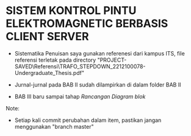 # SISTEM KONTROL PINTU  ELEKTROMAGNETIC  BERBASIS CLIENT SERVER

* Sistematika Penuisan saya gunakan referenesi dari kampus ITS, file referensi terletak pada directory "PROJECT-SAVED\Referensi\TRAFO_STEPDOWN_2212100078-Undergraduate_Thesis.pdf"

* Jurnal-jurnal pada BAB II sudah dilampirkan di dalam folder BAB II

* BAB III baru sampai tahap *Rancangan Diagram blok*

Note:
   - Setiap kali commit perubahan dalam item, pastikan jangan menggunakan "branch master"
